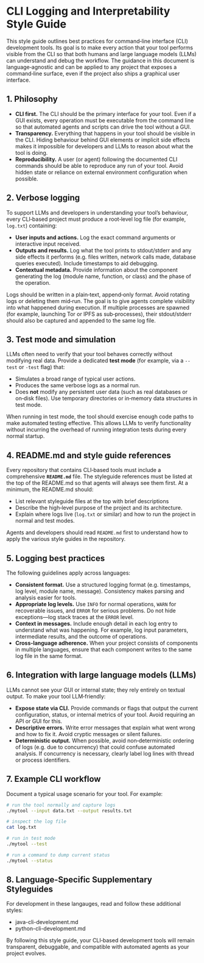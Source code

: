 # CLI Logging and Interpretability Style Guide

This style guide outlines best practices for command‑line interface (CLI) development tools. Its goal is to make every action that your tool performs visible from the CLI so that both humans and large language models (LLMs) can understand and debug the workflow. The guidance in this document is language‑agnostic and can be applied to any project that exposes a command‑line surface, even if the project also ships a graphical user interface.

## 1. Philosophy

* **CLI first.** The CLI should be the primary interface for your tool. Even if a GUI exists, every operation must be executable from the command line so that automated agents and scripts can drive the tool without a GUI.
* **Transparency.** Everything that happens in your tool should be visible in the CLI. Hiding behaviour behind GUI elements or implicit side effects makes it impossible for developers and LLMs to reason about what the tool is doing.
* **Reproducibility.** A user (or agent) following the documented CLI commands should be able to reproduce any run of your tool. Avoid hidden state or reliance on external environment configuration when possible.

## 2. Verbose logging

To support LLMs and developers in understanding your tool’s behaviour, every CLI‑based project must produce a root‑level log file (for example, `log.txt`) containing:

* **User inputs and actions.** Log the exact command arguments or interactive input received.
* **Outputs and results.** Log what the tool prints to stdout/stderr and any side effects it performs (e.g. files written, network calls made, database queries executed). Include timestamps to aid debugging.
* **Contextual metadata.** Provide information about the component generating the log (module name, function, or class) and the phase of the operation.

Logs should be written in a plain‑text, append‑only format. Avoid rotating logs or deleting them mid‑run. The goal is to give agents complete visibility into what happened during execution. If multiple processes are spawned (for example, launching Tor or IPFS as sub‑processes), their stdout/stderr should also be captured and appended to the same log file.

## 3. Test mode and simulation

LLMs often need to verify that your tool behaves correctly without modifying real data. Provide a dedicated **test mode** (for example, via a `--test` or `-test` flag) that:

* Simulates a broad range of typical user actions.
* Produces the same verbose logs as a normal run.
* Does **not** modify any persistent user data (such as real databases or on‑disk files). Use temporary directories or in‑memory data structures in test mode.

When running in test mode, the tool should exercise enough code paths to make automated testing effective. This allows LLMs to verify functionality without incurring the overhead of running integration tests during every normal startup.

## 4. README.md and style guide references

Every repository that contains CLI‑based tools must include a comprehensive **`README.md`** file. The styleguide references must be listed at the top of the README.md so that agents will always see them first. At a minimum, the README.md should:

* List relevant styleguide files at the top with brief descriptions
* Describe the high‑level purpose of the project and its architecture.
* Explain where logs live (`log.txt` or similar) and how to run the project in normal and test modes.

Agents and developers should read `README.md` first to understand how to apply the various style guides in the repository.

## 5. Logging best practices

The following guidelines apply across languages:

* **Consistent format.** Use a structured logging format (e.g. timestamps, log level, module name, message). Consistency makes parsing and analysis easier for tools.
* **Appropriate log levels.** Use `INFO` for normal operations, `WARN` for recoverable issues, and `ERROR` for serious problems. Do not hide exceptions—log stack traces at the `ERROR` level.
* **Context in messages.** Include enough detail in each log entry to understand what was happening. For example, log input parameters, intermediate results, and the outcome of operations.
* **Cross‑language adherence.** When your project consists of components in multiple languages, ensure that each component writes to the same log file in the same format.

## 6. Integration with large language models (LLMs)

LLMs cannot see your GUI or internal state; they rely entirely on textual output. To make your tool LLM‑friendly:

* **Expose state via CLI.** Provide commands or flags that output the current configuration, status, or internal metrics of your tool. Avoid requiring an API or GUI for this.
* **Descriptive errors.** Write error messages that explain what went wrong and how to fix it. Avoid cryptic messages or silent failures.
* **Deterministic output.** When possible, avoid non‑deterministic ordering of logs (e.g. due to concurrency) that could confuse automated analysis. If concurrency is necessary, clearly label log lines with thread or process identifiers.

## 7. Example CLI workflow

Document a typical usage scenario for your tool. For example:

```bash
# run the tool normally and capture logs
./mytool --input data.txt --output results.txt

# inspect the log file
cat log.txt

# run in test mode
./mytool --test

# run a command to dump current status
./mytool --status
```

## 8. Language-Specific Supplementary Styleguides
For development in these langauges, read and follow these additional styles:
- java-cli-development.md
- python-cli-development.md

By following this style guide, your CLI‑based development tools will remain transparent, debuggable, and compatible with automated agents as your project evolves.
